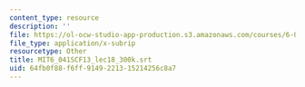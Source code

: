```yaml
---
content_type: resource
description: ''
file: https://ol-ocw-studio-app-production.s3.amazonaws.com/courses/6-041sc-probabilistic-systems-analysis-and-applied-probability-fall-2013/64fb0f88f6ff9149221315214256c8a7_MIT6_041SCF13_lec18_300k.srt
file_type: application/x-subrip
resourcetype: Other
title: MIT6_041SCF13_lec18_300k.srt
uid: 64fb0f88-f6ff-9149-2213-15214256c8a7
---
```

